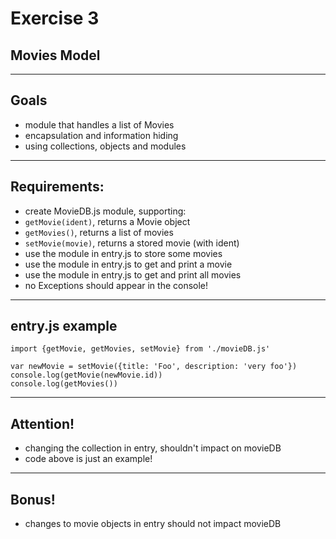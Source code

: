 # Exercise 3
## Movies Model

---

## Goals

* module that handles a list of Movies
* encapsulation and information hiding
* using collections, objects and modules

---

## Requirements:

* create MovieDB.js module, supporting:
* `getMovie(ident)`, returns a Movie object
* `getMovies()`, returns a list of movies
* `setMovie(movie)`, returns a stored movie (with ident)
* use the module in entry.js to store some movies
* use the module in entry.js to get and print a movie
* use the module in entry.js to get and print all movies
* no Exceptions should appear in the console!

---

## entry.js example

```
import {getMovie, getMovies, setMovie} from './movieDB.js'

var newMovie = setMovie({title: 'Foo', description: 'very foo'})
console.log(getMovie(newMovie.id))
console.log(getMovies())
```
---
## Attention!

* changing the collection in entry, shouldn't impact on movieDB
* code above is just an example!

---
## Bonus!

* changes to movie objects in entry should not impact movieDB
